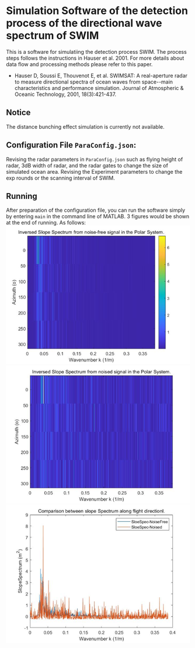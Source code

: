 # Simulation Software of the detection process of the directional wave spectrum of SWIM
This is a software for simulatiing the detection process SWIM. The process steps follows the instructions in Hauser et al. 2001. For more details about data flow and processing methods please refer to this paper.
* Hauser D, Soussi E, Thouvenot E, et al. SWIMSAT: A real-aperture radar to measure directional spectra of ocean waves from space--main characteristics and performance simulation. Journal of Atmospheric & Oceanic Technology, 2001, 18(3):421-437.

## Notice
The distance bunching effect simulation is currently not available.

## Configuration File `ParaConfig.json`:
Revising the radar parameters in `ParaConfig.json` such as flying height of radar, 3dB width of radar, and the radar gates to change the size of simulated ocean area. Revising the Experiment parameters to change the exp rounds or the scanning interval of SWIM.

## Running
After preparation of the configuration file, you can run the software simply by entering `main` in the command line of MATLAB. 3 figures would be shown at the end of running. As follows:
![Fig001.fig](Doc/Fig001.jpg)
![Fig002.fig](Doc/Fig002.jpg)
![Fig003.fig](Doc/Fig003.jpg)
